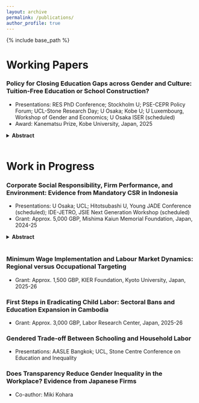 ```yaml
---
layout: archive
permalink: /publications/
author_profile: true
---
```


{% include base_path %}

# Working Papers

### Policy for Closing Education Gaps across Gender and Culture: Tuition-Free Education or School Construction?
* Presentations: RES PhD Conference; Stockholm U; PSE-CEPR Policy Forum; UCL-Stone Research Day; U Osaka; Kobe U; U Luxembourg, Workshop of Gender and Economics; U Osaka ISER (scheduled)<br>
* Award: Kanematsu Prize, Kobe University, Japan, 2025  
<details class="abstract">
  <summary><strong>Abstract</strong></summary>

  This paper examines what types of education policies can effectively serve underrepresented groups, given local culture in developing countries. Using a regression discontinuity design, it shows that Indonesia’s Free Primary Education (FPE) program, which abolished primary school tuition fees in 1977–1978, improved historically low female educational attainment. These educational gains also reduced child marriage and raised future earnings. Unlike the concurrent school construction program, FPE was equally effective in communities without a bride price custom. In culturally low-demand settings, tuition removal can more effectively promote female education than supply-side interventions, helping to close education gaps across gender and culture. 
  
</details>
<br>

# Work in Progress

### Corporate Social Responsibility, Firm Performance, and Environment: Evidence from Mandatory CSR in Indonesia
* Presentations: U Osaka; UCL; Hitotsubashi U, Young JADE Conference (scheduled); IDE-JETRO, JSIE Next Generation Workshop (scheduled)
* Grant: Approx. 5,000 GBP, Mishima Kaiun Memorial Foundation, Japan, 2024-25
<details class="abstract">
  <summary><strong>Abstract</strong></summary>

  Corporate social responsibility (CSR) is the integration of social, environmental, and ethical values into business practices. This paper studies its effects on firms’ profits, production, and environmental outcomes in Indonesia. To address endogeneity in CSR adoption, I exploit the country’s legal requirement that limited-liability firms in natural-resource–related industries implement CSR activities. A triple-difference design shows that the mandate improved environmental performance by reducing the use of polluting fuels. Effects are larger for firms with stronger community-based relational incentives, particularly those relying on locally sourced private capital. The fuel shift involved a reallocation of expenditures but did not affect profits, output, total revenue, or total expenses. Village–firm matched data corroborate a decline in reported pollution incidents around obligated firms. Even without strong enforcement, legal CSR requirements can complement traditional environmental regulation when firms are embedded in local networks that provide additional CSR incentives.  
</details>
<br>

### Minimum Wage Implementation and Labour Market Dynamics: Regional versus Occupational Targeting
* Grant: Approx. 1,500 GBP, KIER Foundation, Kyoto University, Japan, 2025-26

### First Steps in Eradicating Child Labor: Sectoral Bans and Education Expansion in Cambodia
* Grant: Approx. 3,000 GBP, Labor Research Center, Japan, 2025-26

### Gendered Trade-off Between Schooling and Household Labor
* Presentations: AASLE Bangkok; UCL, Stone Centre Conference on Education and Inequality

### Does Transparency Reduce Gender Inequality in the Workplace? Evidence from Japanese Firms
* Co-author: Miki Kohara


<!--- 
### Presentation Experiences

- **Conference on Mathematics**, 2022: Presented the core findings of the paper, focusing on the implications of the number 1 in algebraic structures.
- **Workshop on Number Theory**, 2023: Delivered a talk on the theoretical aspects of the number 1, with discussions on potential future work related to the number 2.
 -->
<!---  
### Dual Impact of Immigration on Labor Supply and Demand in the Service Sector

Presentations: AASLE Taipei, UCL
--->


<!--- 
{% if site.author.googlescholar %}
  <div class="wordwrap">You can also find my articles on <a href="{{site.author.googlescholar}}">my Google Scholar profile</a>.</div>
{% endif %}

{% include base_path %}

{% for post in site.publications reversed %}
  {% include archive-single.html %}
{% endfor %}

 -->
